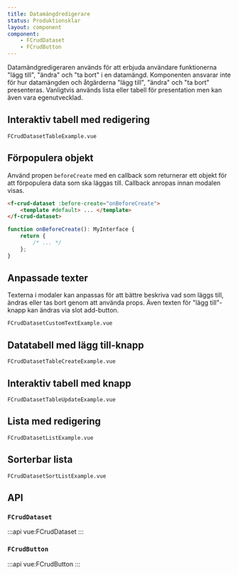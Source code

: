 ```yaml
---
title: Datamängdredigerare
status: Produktionsklar
layout: component
component:
    - FCrudDataset
    - FCrudButton
---
```


Datamändgredigeraren används för att erbjuda användare funktionerna "lägg till", "ändra" och "ta bort" i en datamängd.
Komponenten ansvarar inte för hur datamängden och åtgärderna "lägg till", "ändra" och "ta bort" presenteras.
Vanligtvis används lista eller tabell för presentation men kan även vara egenutvecklad.

## Interaktiv tabell med redigering

```import
FCrudDatasetTableExample.vue
```

## Förpopulera objekt

Använd propen `beforeCreate` med en callback som returnerar ett objekt för att förpopulera data som ska läggas till.
Callback anropas innan modalen visas.

```html static
<f-crud-dataset :before-create="onBeforeCreate">
    <template #default> ... </template>
</f-crud-dataset>
```

```ts
function onBeforeCreate(): MyInterface {
    return {
        /* ... */
    };
}
```

## Anpassade texter

Texterna i modaler kan anpassas för att bättre beskriva vad som läggs till, ändras eller tas bort genom att använda props. Även texten för "lägg till"-knapp kan ändras via slot add-button.

```import
FCrudDatasetCustomTextExample.vue
```

## Datatabell med lägg till-knapp

```import
FCrudDatasetTableCreateExample.vue
```

## Interaktiv tabell med knapp

```import
FCrudDatasetTableUpdateExample.vue
```

## Lista med redigering

```import
FCrudDatasetListExample.vue
```

## Sorterbar lista

```import
FCrudDatasetSortListExample.vue
```

## API

### `FCrudDataset`

:::api
vue:FCrudDataset
:::

### `FCrudButton`

:::api
vue:FCrudButton
:::
